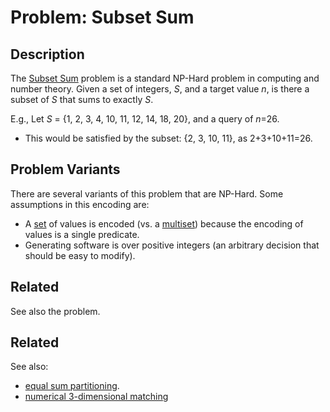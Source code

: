 # Problem: Subset Sum

## Description
The [Subset Sum](https://en.wikipedia.org/wiki/Subset_sum_problem) problem is a standard NP-Hard problem in computing and number theory. Given a set of integers, *S*, and a target value *n*, is there a subset of *S* that sums to exactly *S*.

E.g.,
Let *S* = {1, 2, 3, 4, 10, 11, 12, 14, 18, 20}, and a query of *n*=26.
* This would be satisfied by the subset: {2, 3, 10, 11}, as 2+3+10+11=26.


## Problem Variants
There are several variants of this problem that are NP-Hard. Some assumptions in this encoding are:
* A [set](https://en.wikipedia.org/wiki/Set_(mathematics)) of values is encoded (vs. a [multiset](https://en.wikipedia.org/wiki/Multiset)) because the encoding of values is a single predicate.
* Generating software is over positive integers (an arbitrary decision that should be easy to modify).

## Related
See also the  problem.

## Related
See also:
* [equal sum partitioning](https://github.com/joshuaguerin/Answer-Set-Programming-Algorithms/tree/master/Numerical-3-Dimensional-Matching).
* [numerical 3-dimensional matching](https://github.com/joshuaguerin/Answer-Set-Programming-Algorithms/tree/master/Numerical-3-Dimensional-Matching)